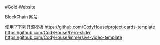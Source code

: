 #Gold-Website

BlockChain  网站

使用了下列开源模板
https://github.com/CodyHouse/project-cards-template
https://github.com/CodyHouse/hero-slider
https://github.com/CodyHouse/immersive-video-template
